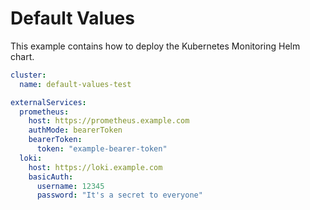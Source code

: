 # Default Values

This example contains how to deploy the Kubernetes Monitoring Helm chart.

```yaml
cluster:
  name: default-values-test

externalServices:
  prometheus:
    host: https://prometheus.example.com
    authMode: bearerToken
    bearerToken:
      token: "example-bearer-token"
  loki:
    host: https://loki.example.com
    basicAuth:
      username: 12345
      password: "It's a secret to everyone"
```
